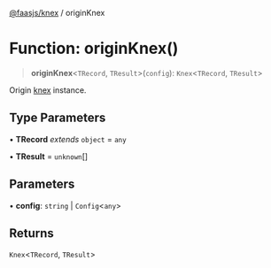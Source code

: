 [@faasjs/knex](../README.md) / originKnex

# Function: originKnex()

> **originKnex**\<`TRecord`, `TResult`\>(`config`): `Knex`\<`TRecord`, `TResult`\>

Origin [knex](https://knexjs.org/) instance.

## Type Parameters

• **TRecord** *extends* `object` = `any`

• **TResult** = `unknown`[]

## Parameters

• **config**: `string` \| `Config`\<`any`\>

## Returns

`Knex`\<`TRecord`, `TResult`\>
